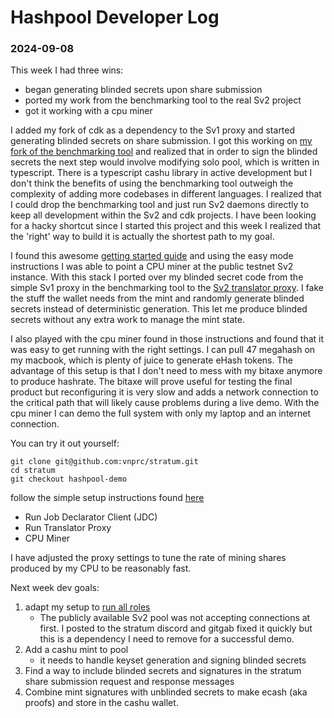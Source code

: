 # Hashpool Developer Log
### 2024-09-08

This week I had three wins:
- began generating blinded secrets upon share submission
- ported my work from the benchmarking tool to the real Sv2 project
- got it working with a cpu miner

I added my fork of cdk as a dependency to the Sv1 proxy and started generating blinded secrets on share submission. I got this working on [my fork of the benchmarking tool](https://github.com/vnprc/benchmarking-tool/tree/hashpool-demo) and realized that in order to sign the blinded secrets the next step would involve modifying solo pool, which is written in typescript. There is a typescript cashu library in active development but I don't think the benefits of using the benchmarking tool outweigh the complexity of adding more codebases in different languages. I realized that I could drop the benchmarking tool and just run Sv2 daemons directly to keep all development within the Sv2 and cdk projects. I have been looking for a hacky shortcut since I started this project and this week I realized that the 'right' way to build it is actually the shortest path to my goal.

I found this awesome [getting started guide](https://stratumprotocol.org/getting-started/) and using the easy mode instructions I was able to point a CPU miner at the public testnet Sv2 instance. With this stack I ported over my blinded secret code from the simple Sv1 proxy in the benchmarking tool to the [Sv2 translator proxy](https://github.com/vnprc/stratum/tree/hashpool-demo). I fake the stuff the wallet needs from the mint and randomly generate blinded secrets instead of deterministic generation. This let me produce blinded secrets without any extra work to manage the mint state.

I also played with the cpu miner found in those instructions and found that it was easy to get running with the right settings. I can pull 47 megahash on my macbook, which is plenty of juice to generate eHash tokens. The advantage of this setup is that I don't need to mess with my bitaxe anymore to produce hashrate. The bitaxe will prove useful for testing the final product but reconfiguring it is very slow and adds a network connection to the critical path that will likely cause problems during a live demo. With the cpu miner I can demo the full system with only my laptop and an internet connection.

You can try it out yourself:
```
git clone git@github.com:vnprc/stratum.git
cd stratum
git checkout hashpool-demo
```

follow the simple setup instructions found [here](https://stratumprotocol.org/getting-started/#run-job-declarator-client-jdc)
- Run Job Declarator Client (JDC)
- Run Translator Proxy
- CPU Miner

I have adjusted the proxy settings to tune the rate of mining shares produced by my CPU to be reasonably fast.

Next week dev goals:
1. adapt my setup to [run all roles](https://stratumprotocol.org/getting-started/#ii-getting-started---running-all-roles)
    - The publicly available Sv2 pool was not accepting connections at first. I posted to the stratum discord and gitgab fixed it quickly 
    but this is a dependency I need to remove for a successful demo.
2. Add a cashu mint to pool
    - it needs to handle keyset generation and signing blinded secrets
3. Find a way to include blinded secrets and signatures in the stratum share submission request and response messages
4. Combine mint signatures with unblinded secrets to make ecash (aka proofs) and store in the cashu wallet.
